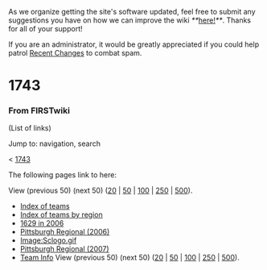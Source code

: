 As we organize getting the site's software updated, feel free to submit any
suggestions you have on how we can improve the wiki
_**_[here!](/index.php/User:Hallry/Suggestions "User:Hallry/Suggestions"
)_**_. Thanks for all of your support!

If you are an administrator, it would be greatly appreciated if you could help
patrol [Recent Changes](/index.php/Special:Recentchanges
"Special:Recentchanges" ) to combat spam.

# 1743

### From FIRSTwiki

(List of links)

Jump to: navigation, search

&lt; [1743](/index.php?title=1743&redirect=no "1743" )  

The following pages link to here:

View (previous 50) (next 50)
([20](/index.php?title=Special:Whatlinkshere/1743&limit=20&from=0
"Special:Whatlinkshere/1743" ) |
[50](/index.php?title=Special:Whatlinkshere/1743&limit=50&from=0
"Special:Whatlinkshere/1743" ) |
[100](/index.php?title=Special:Whatlinkshere/1743&limit=100&from=0
"Special:Whatlinkshere/1743" ) |
[250](/index.php?title=Special:Whatlinkshere/1743&limit=250&from=0
"Special:Whatlinkshere/1743" ) |
[500](/index.php?title=Special:Whatlinkshere/1743&limit=500&from=0
"Special:Whatlinkshere/1743" )).

  * [Index of teams](/index.php/Index_of_teams "Index of teams" )
  * [Index of teams by region](/index.php/Index_of_teams_by_region "Index of teams by region" )
  * [1629 in 2006](/index.php/1629_in_2006 "1629 in 2006" )
  * [Pittsburgh Regional (2006)](/index.php/Pittsburgh_Regional_%282006%29 "Pittsburgh Regional \(2006\)" )
  * [Image:Sclogo.gif](/index.php/Image:Sclogo.gif "Image:Sclogo.gif" )
  * [Pittsburgh Regional (2007)](/index.php/Pittsburgh_Regional_%282007%29 "Pittsburgh Regional \(2007\)" )
  * [Team Info](/index.php/Team_Info "Team Info" )
View (previous 50) (next 50)
([20](/index.php?title=Special:Whatlinkshere/1743&limit=20&from=0
"Special:Whatlinkshere/1743" ) |
[50](/index.php?title=Special:Whatlinkshere/1743&limit=50&from=0
"Special:Whatlinkshere/1743" ) |
[100](/index.php?title=Special:Whatlinkshere/1743&limit=100&from=0
"Special:Whatlinkshere/1743" ) |
[250](/index.php?title=Special:Whatlinkshere/1743&limit=250&from=0
"Special:Whatlinkshere/1743" ) |
[500](/index.php?title=Special:Whatlinkshere/1743&limit=500&from=0
"Special:Whatlinkshere/1743" )).

